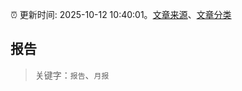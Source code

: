 :alarm_clock: 更新时间: 2025-10-12 10:40:01。[文章来源](/README.md)、[文章分类](/TAGS.md)

## 报告


> 关键字：`报告`、`月报`



